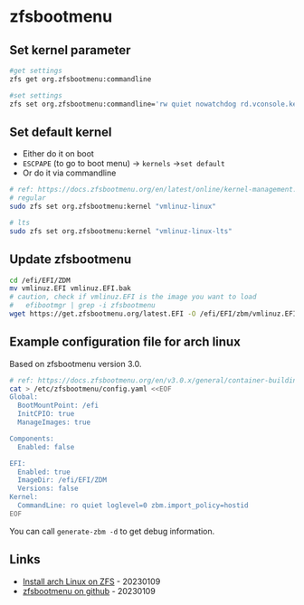 # zfsbootmenu

## Set kernel parameter

```bash
#get settings
zfs get org.zfsbootmenu:commandline

#set settings
zfs set org.zfsbootmenu:commandline='rw quiet nowatchdog rd.vconsole.keymap=de ...' zroot/ROOT/archlinux
```

## Set default kernel

* Either do it on boot
* `ESCPAPE` (to go to boot menu) -> `kernels` ->`set default`
* Or do it via commandline

```bash
# ref: https://docs.zfsbootmenu.org/en/latest/online/kernel-management.html
# regular
sudo zfs set org.zfsbootmenu:kernel "vmlinuz-linux"

# lts
sudo zfs set org.zfsbootmenu:kernel "vmlinuz-linux-lts"
```

## Update zfsbootmenu

```bash
cd /efi/EFI/ZDM
mv vmlinuz.EFI vmlinuz.EFI.bak
# caution, check if vmlinuz.EFI is the image you want to load
#   efibootmgr | grep -i zfsbootmenu
wget https://get.zfsbootmenu.org/latest.EFI -O /efi/EFI/zbm/vmlinuz.EFI
```

## Example configuration file for arch linux

Based on zfsbootmenu version 3.0.

```bash
# ref: https://docs.zfsbootmenu.org/en/v3.0.x/general/container-building/example.html
cat > /etc/zfsbootmenu/config.yaml <<EOF
Global:
  BootMountPoint: /efi
  InitCPIO: true
  ManageImages: true

Components:
  Enabled: false

EFI:
  Enabled: true
  ImageDir: /efi/EFI/ZDM
  Versions: false
Kernel:
  CommandLine: ro quiet loglevel=0 zbm.import_policy=hostid
EOF
```

You can call `generate-zbm -d` to get debug information.

## Links

* [Install arch Linux on ZFS](https://wiki.archlinux.org/title/Install_Arch_Linux_on_ZFS#Generate_a_ZFSBootMenu_image) - 20230109
* [zfsbootmenu on github](https://github.com/zbm-dev/zfsbootmenu) - 20230109
